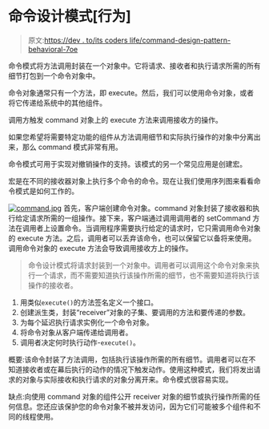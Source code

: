 # 命令设计模式[行为]

> 原文:[https://dev . to/its coders life/command-design-pattern-behavioral-7oe](https://dev.to/itscoderslife/command-design-pattern-behavioral-7oe)

命令模式将方法调用封装在一个对象中。它将请求、接收者和执行请求所需的所有细节打包到一个命令对象中。

命令对象通常只有一个方法，即 execute。然后，我们可以使用命令对象，或者将它传递给系统中的其他组件。

调用方触发 command 对象上的 execute 方法来调用接收方的操作。

如果您希望将需要特定功能的组件从方法调用细节和实际执行操作的对象中分离出来，那么 command 模式非常有用。

命令模式可用于实现对撤销操作的支持。该模式的另一个常见应用是创建宏。

宏是在不同的接收器对象上执行多个命令的命令。现在让我们使用序列图来看看命令模式是如何工作的。

[![command.jpg](../Images/1f6e5fcfe94a91fabe49aa500720543e.png)](https://res.cloudinary.com/practicaldev/image/fetch/s--ZqX9UDd9--/c_limit%2Cf_auto%2Cfl_progressive%2Cq_auto%2Cw_880/https://itscoderslife.files.wordpress.com/2019/02/command.jpg%3Fw%3D656) 首先，客户端创建命令对象。command 对象封装了接收器和执行给定请求所需的一组操作。接下来，客户端通过调用调用者的 setCommand 方法在调用者上设置命令。当调用程序需要执行给定的请求时，它只需调用命令对象的 execute 方法。之后，调用者可以丢弃该命令，也可以保留它以备将来使用。调用命令对象的 execute 方法会导致调用接收方上的操作。

> 命令设计模式将请求封装到一个对象中。调用者可以调用这个命令对象来执行一个请求，而不需要知道执行该操作所需的细节，也不需要知道将执行该操作的接收者。

1.  用类似`execute()`的方法签名定义一个接口。
2.  创建派生类，封装“receiver”对象的子集、要调用的方法和要传递的参数。
3.  为每个延迟执行请求实例化一个命令对象。
4.  将命令对象从客户端传递给调用者。
5.  调用者决定何时执行动作-`execute()`。

概要:该命令封装了方法调用，包括执行该操作所需的所有细节。调用者可以在不知道接收者或在幕后执行的动作的情况下触发动作。使用这种模式，我们将发出请求的对象与实际接收和执行请求的对象分离开来。命令模式很容易实现。

缺点:向使用 command 对象的组件公开 receiver 对象的细节或执行操作所需的任何信息。您还应该保护您的命令对象不被并发访问，因为它们可能被多个组件和不同的线程使用。